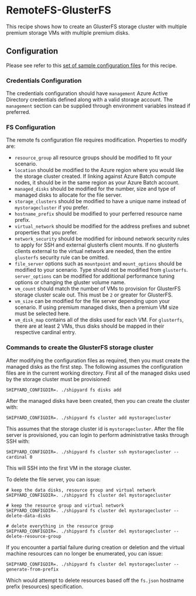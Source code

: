 # RemoteFS-GlusterFS
This recipe shows how to create an GlusterFS storage cluster with multiple
premium storage VMs with multiple premium disks.

## Configuration
Please see refer to this [set of sample configuration files](./config) for
this recipe.

### Credentials Configuration
The credentials configuration should have `management` Azure Active Directory
credentials defined along with a valid storage account. The `management`
section can be supplied through environment variables instead if preferred.

### FS Configuration
The remote fs configuration file requires modification. Properties to
modify are:
* `resource_group` all resource groups should be modified to fit your
scenario.
* `location` should be modified to the Azure region where you would like
the storage cluster created. If linking against Azure Batch compute nodes,
it should be in the same region as your Azure Batch account.
* `managed_disks` should be modified for the number, size and type of
managed disks to allocate for the file server.
* `storage_clusters` should be modified to have a unique name instead of
`mystoragecluster` if you prefer.
* `hostname_prefix` should be modified to your perferred resource name
prefix.
* `virtual_network` should be modified for the address prefixes and subnet
properties that you prefer.
* `network_security` should be modified for inbound network security rules
to apply for SSH and external glusterfs client mounts. If no glusterfs clients
external to the virtual network are needed, then the entire `glusterfs`
security rule can be omitted.
* `file_server` options such as `mountpoint` and `mount_options` should be
modified to your scenario. Type should not be modified from `glusterfs`.
`server_options` can be modified for additional performance tuning options
or changing the gluster volume name.
* `vm_count` should match the number of VMs to provision for GlusterFS
storage cluster scale out. This must be `2` or greater for GlusterFS.
* `vm_size` can be modified for the file server depending upon your scenario.
If using premium managed disks, then a premium VM size must be selected
here.
* `vm_disk_map` contains all of the disks used for each VM. For `glusterfs`,
there are at least 2 VMs, thus disks should be mapped in their respective
cardinal entry.

### Commands to create the GlusterFS storage cluster
After modifying the configuration files as required, then you must create
the managed disks as the first step. The following assumes the configuration
files are in the current working directory. First all of the managed disks
used by the storage cluster must be provisioned:

```shell
SHIPYARD_CONFIGDIR=. ./shipyard fs disks add
```

After the managed disks have been created, then you can create the cluster
with:

```shell
SHIPYARD_CONFIGDIR=. ./shipyard fs cluster add mystoragecluster
```

This assumes that the storage cluster id is `mystoragecluster`. After the
file server is provisioned, you can login to perform administrative tasks
through SSH with:

```shell
SHIPYARD_CONFIGDIR=. ./shipyard fs cluster ssh mystoragecluster --cardinal 0
```

This will SSH into the first VM in the storage cluster.

To delete the file server, you can issue:

```shell
# keep the data disks, resource group and virtual network
SHIPYARD_CONFIGDIR=. ./shipyard fs cluster del mystoragecluster

# keep the resource group and virtual network
SHIPYARD_CONFIGDIR=. ./shipyard fs cluster del mystoragecluster --delete-data-disks

# delete everything in the resource group
SHIPYARD_CONFIGDIR=. ./shipyard fs cluster del mystoragecluster --delete-resource-group
```

If you encounter a partial failure during creation or deletion and the
virtual machine resources can no longer be enumerated, you can issue:

```shell
SHIPYARD_CONFIGDIR=. ./shipyard fs cluster del mystoragecluster --generate-from-prefix
```

Which would attempt to delete resources based off the `fs.json` hostname
prefix (resources) specification.
